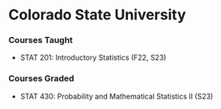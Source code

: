 # Colorado State University

### Courses Taught
- STAT 201: Introductory Statistics (F22, S23)

### Courses Graded
- STAT 430: Probability and Mathematical Statistics II (S23)

